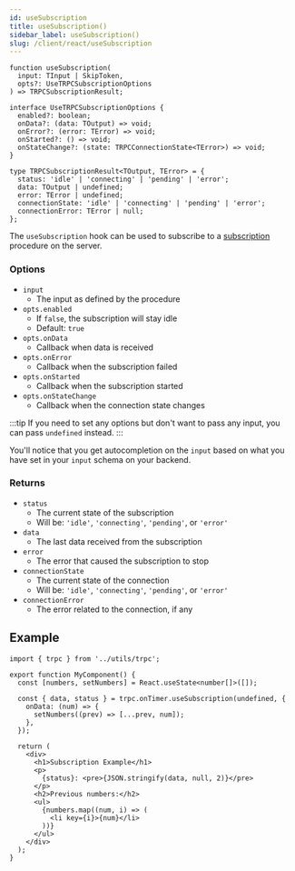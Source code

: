 ```yaml
---
id: useSubscription
title: useSubscription()
sidebar_label: useSubscription()
slug: /client/react/useSubscription
---
```


```tsx
function useSubscription(
  input: TInput | SkipToken,
  opts?: UseTRPCSubscriptionOptions
) => TRPCSubscriptionResult;

interface UseTRPCSubscriptionOptions {
  enabled?: boolean;
  onData?: (data: TOutput) => void;
  onError?: (error: TError) => void;
  onStarted?: () => void;
  onStateChange?: (state: TRPCConnectionState<TError>) => void;
}

type TRPCSubscriptionResult<TOutput, TError> = {
  status: 'idle' | 'connecting' | 'pending' | 'error';
  data: TOutput | undefined;
  error: TError | undefined;
  connectionState: 'idle' | 'connecting' | 'pending' | 'error';
  connectionError: TError | null;
};
```

The `useSubscription` hook can be used to subscribe to a [subscription](../../server/subscriptions.md) procedure on the server.

### Options

- `input`
  - The input as defined by the procedure
- `opts.enabled`
  - If `false`, the subscription will stay idle
  - Default: `true`
- `opts.onData`
  - Callback when data is received
- `opts.onError`
  - Callback when the subscription failed
- `opts.onStarted`
  - Callback when the subscription started
- `opts.onStateChange`
  - Callback when the connection state changes

:::tip
If you need to set any options but don't want to pass any input, you can pass `undefined` instead.
:::

You'll notice that you get autocompletion on the `input` based on what you have set in your `input` schema on your backend.

### Returns

- `status`
  - The current state of the subscription
  - Will be: `'idle'`, `'connecting'`, `'pending'`, or `'error'`
- `data`
  - The last data received from the subscription
- `error`
  - The error that caused the subscription to stop
- `connectionState`
  - The current state of the connection
  - Will be: `'idle'`, `'connecting'`, `'pending'`, or `'error'`
- `connectionError`
  - The error related to the connection, if any

## Example

```tsx title='components/MyComponent.tsx'
import { trpc } from '../utils/trpc';

export function MyComponent() {
  const [numbers, setNumbers] = React.useState<number[]>([]);

  const { data, status } = trpc.onTimer.useSubscription(undefined, {
    onData: (num) => {
      setNumbers((prev) => [...prev, num]);
    },
  });

  return (
    <div>
      <h1>Subscription Example</h1>
      <p>
        {status}: <pre>{JSON.stringify(data, null, 2)}</pre>
      </p>
      <h2>Previous numbers:</h2>
      <ul>
        {numbers.map((num, i) => (
          <li key={i}>{num}</li>
        ))}
      </ul>
    </div>
  );
}
```
